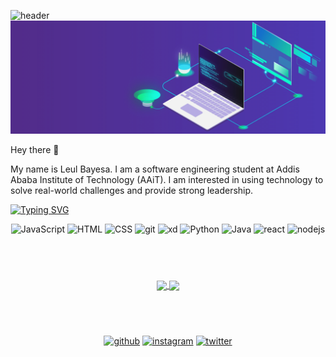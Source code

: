 ![header](https://capsule-render.vercel.app/api?type=waving&color=gradient&section=header&text=HI,%20WELCOME%20TO%20MY%20PROFILE&fontSize=25&animation=fadeIn&fontAlign=70&fontColor=d6ace6)
<img src = "https://github.com/LeulBayesa/LeulBayesa/blob/main/Codings.gif"/>

Hey there 👋
  
My name is Leul Bayesa. I am a software engineering student at Addis Ababa Institute of Technology (AAiT). I am interested in using technology to solve real-world challenges and provide strong leadership.

<a href="https://git.io/typing-svg"><img src="https://readme-typing-svg.herokuapp.com?font=Fira+Code&weight=600&size=17&pause=1000&color=F731BE&random=false&width=450&lines=%22Programming+is+the+art+of+turning+ideas;+into+reality+through+lines+of+code%22" alt="Typing SVG" /></a>

<div align="center">
<p>
<img src="https://cdn.jsdelivr.net/gh/devicons/devicon/icons/javascript/javascript-original.svg" alt ="JavaScript" width ="25"/>
<img src="https://cdn.jsdelivr.net/gh/devicons/devicon/icons/html5/html5-original.svg" alt ="HTML" width ="25"/>
<img src="https://cdn.jsdelivr.net/gh/devicons/devicon/icons/css3/css3-original.svg" alt ="CSS" width ="25"/> 
<img src="https://cdn.jsdelivr.net/gh/devicons/devicon/icons/git/git-original.svg" alt ="git" width ="25"/>
<img src="https://cdn.jsdelivr.net/gh/devicons/devicon/icons/xd/xd-plain.svg" alt ="xd" width ="25"/>  
<img src="https://cdn.jsdelivr.net/gh/devicons/devicon/icons/python/python-original.svg" alt ="Python" width ="25"/>
<img src="https://cdn.jsdelivr.net/gh/devicons/devicon/icons/java/java-original.svg" alt ="Java" width ="25"/> 
<img src="https://cdn.jsdelivr.net/gh/devicons/devicon/icons/java/java-original.svg" alt ="react" width ="25"/> 
<img src="https://cdn.jsdelivr.net/gh/devicons/devicon/icons/nodejs/nodejs-original.svg" alt ="nodejs" width ="25"/> 
  <h2>&nbsp;</h2>
</p>
<a href="https://github.com/anuraghazra/github-readme-stats">
  <img height="180px" align="center" src="https://github-readme-stats.vercel.app/api?username=LeulBayesa&show_icons=true&theme=radical&layout=compact" />
</a>
<a href="https://github.com/anuraghazra/convoychat">
  <img height="180px" align="center" src="https://github-readme-stats.vercel.app/api/top-langs/?username=LeulBayesa&langs_count=8&theme=radical&layout=compact" />
</a>
<h2>&nbsp;</h2>

[<img src='https://img.icons8.com/color/48/000000/github--v1.png' alt='github' height='25'>](https://github.com/LeulBayesa)
[<img src='https://img.icons8.com/fluency/48/000000/instagram-new.png' alt='instagram' height='25'>](https://www.instagram.com/prin_ce_le_ul/) 
[<img src="https://cdn.jsdelivr.net/gh/devicons/devicon/icons/twitter/twitter-original.svg" alt='twitter' height='25'>](https://www.twitter.com/Rare_Prince21/)

</div>

